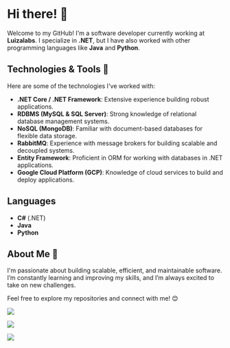 # Hi there! 👋 

Welcome to my GitHub! I'm a software developer currently working at **Luizalabs**. I specialize in **.NET**, but I have also worked with other programming languages like **Java** and **Python**.

## Technologies & Tools 🚀

Here are some of the technologies I've worked with:

- **.NET Core / .NET Framework**: Extensive experience building robust applications.
- **RDBMS (MySQL & SQL Server)**: Strong knowledge of relational database management systems.
- **NoSQL (MongoDB)**: Familiar with document-based databases for flexible data storage.
- **RabbitMQ**: Experience with message brokers for building scalable and decoupled systems.
- **Entity Framework**: Proficient in ORM for working with databases in .NET applications.
- **Google Cloud Platform (GCP)**: Knowledge of cloud services to build and deploy applications.

## Languages

- **C#** (.NET)
- **Java**
- **Python**

## About Me 🌱

I'm passionate about building scalable, efficient, and maintainable software. I’m constantly learning and improving my skills, and I’m always excited to take on new challenges.

Feel free to explore my repositories and connect with me! 😊

![](https://github-readme-stats.vercel.app/api/top-langs/?username=FabianaMinutti&theme=dark&hide_border=false&include_all_commits=false&count_private=false&layout=compact)

<div>
<a href="https://www.linkedin.com/in/fabianaminutti" target="_blank"><img loading="lazy" src="https://img.shields.io/badge/-LinkedIn-%230077B5?style=for-the-badge&logo=linkedin&logoColor=white" target="_blank"></a>   
</div>

[![](https://visitcount.itsvg.in/api?id=FabianaMinutti&icon=0&color=0)](https://visitcount.itsvg.in)
